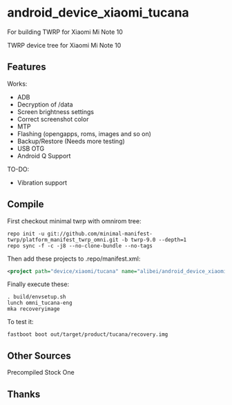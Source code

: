 # android_device_xiaomi_tucana
For building TWRP for Xiaomi Mi Note 10

TWRP device tree for Xiaomi Mi Note 10

## Features

Works:

- ADB
- Decryption of /data
- Screen brightness settings
- Correct screenshot color
- MTP
- Flashing (opengapps, roms, images and so on)
- Backup/Restore (Needs more testing)
- USB OTG
- Android Q Support

TO-DO:

- Vibration support

## Compile

First checkout minimal twrp with omnirom tree:

```
repo init -u git://github.com/minimal-manifest-twrp/platform_manifest_twrp_omni.git -b twrp-9.0 --depth=1
repo sync -f -c -j8 --no-clone-bundle --no-tags
```

Then add these projects to .repo/manifest.xml:

```xml
<project path="device/xiaomi/tucana" name="alibei/android_device_xiaomi_tucana-twrp" remote="github" revision="android-9.0" />
```

Finally execute these:

```
. build/envsetup.sh
lunch omni_tucana-eng
mka recoveryimage
```

To test it:

```
fastboot boot out/target/product/tucana/recovery.img
```

## Other Sources

Precompiled Stock One

## Thanks
